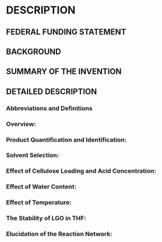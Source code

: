 # DESCRIPTION

## FEDERAL FUNDING STATEMENT

## BACKGROUND

## SUMMARY OF THE INVENTION

## DETAILED DESCRIPTION

### Abbreviations and Definitions

### Overview:

### Product Quantification and Identification:

### Solvent Selection:

### Effect of Cellulose Loading and Acid Concentration:

### Effect of Water Content:

### Effect of Temperature:

### The Stability of LGO in THF:

### Elucidation of the Reaction Network:

